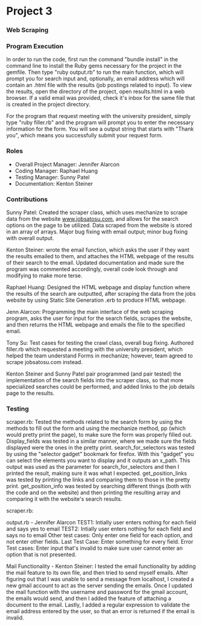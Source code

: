 # Project 3
### Web Scraping

### Program Execution
In order to run the code, first run the command "bundle install" in the command line to install the Ruby gems necessary
for the project in the gemfile.  Then type "ruby output.rb" to run the main function, which will prompt you for search
input and, optionally, an email address which will contain an .html file with the results (job postings related to
input).  To view the results, open the directory of the project, open results.html in a web browser.  If a valid email
was provided, check it's inbox for the same file that is created in the project directory.

For the program that request meeting with the university president, simply type "ruby filler.rb" and the program will
prompt you to enter the necessary information for the form. You will see a output string that starts with "Thank you",
which means you successfully submit your request form.

### Roles
* Overall Project Manager: Jennifer Alarcon
* Coding Manager: Raphael Huang
* Testing Manager: Sunny Patel
* Documentation: Kenton Steiner

### Contributions

Sunny Patel: Created the scraper class, which uses mechanize to scrape data from the website www.jobsatosu.com, and
 allows for the search options on the page to be utilized.  Data scraped from the website is stored in an array of
  arrays. Major bug fixing with email output; minor bug fixing with overall output.

Kenton Steiner: wrote the email function, which asks the user if they want the results emailed to them, and attaches
the HTML webpage of the results of their search to the email.  Updated documentation and made sure the program was
commented accordingly, overall code look through and modifying to make more terse. 

Raphael Huang: Designed the HTML webpage and display function where the results of the search are outputted, after
scraping the data from the jobs website by using Static Site Generation .erb to produce HTML webpage.  

Jenn Alarcon: Programming the main interface of the web scraping program, asks the user for input for the search
fields, scrapes the website, and then returns the HTML webpage and emails the file to the specified email. 

Tony Su: Test cases for testing the crawl class, overall bug fixing. Authored filler.rb which requested a meeting with
the university president, which helped the team understand Forms in mechanize; however, team agreed to scrape
jobsatosu.com instead.

Kenton Steiner and Sunny Patel pair programmed (and pair tested) the implementation of the search fields into the
scraper class, so that more specialized searches could be performed, and added links to the job details page to
the results. 

### Testing

scraper.rb: Tested the methods related to the search form by using the methods to fill out the form and using the
mechanize method, pp (which would pretty print the page), to make sure the form was properly filled out. Display_fields was tested in a similar manner,
where we made sure the fields displayed were the ones in the pretty print. search_for_selectors was tested by using the
"selector gadget" bookmark for firefox. With this "gadget" you can select the elements you want to display and it
outputs an x_path. This output was used as the parameter for search_for_selectors and then I printed the result,
making sure it was what I expected. get_position_links was tested by printing the links and comparing them to those
in the pretty print. get_position_info was tested by searching different things (both with the code and on the website)
and then printing the resulting array and comparing it with the website's search results.

scraper.rb:

output.rb  - Jennifer Alarcon
TEST1: Intially user enters nothing for each field and says yes to email
TEST2: Intially user enters nothing for each field and says no to email
Other test cases: Only enter one field for each option, and not enter other fields. 
Last Test Case: Enter something for every field. 
Error Test cases: Enter input that's invalid  to make sure user cannot enter an option that is not presented. 



Mail Functionality - Kenton Steiner: 
I tested the email functionality by adding the mail feature to its own file, and then tried to send myself emails.  After figuring out that I was unable to send a message from localhost, I created a new gmail account to act as the server sending the emails.  Once I updated the mail function with the username and password for the gmail account, the emails would send, and then I added the feature of attaching a document to the email.  Lastly, I added a regular expression to validate the email address entered by the user, so that an error is returned if the email is invalid.

